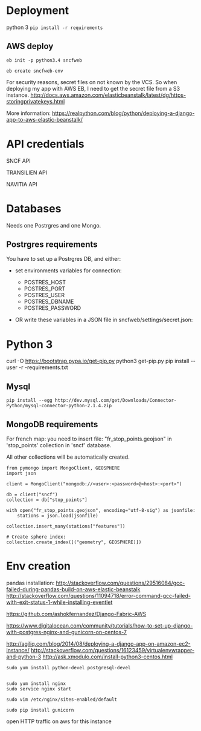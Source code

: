# Deployment

python 3
`pip install -r requirements`

## AWS deploy

```
eb init -p python3.4 sncfweb

eb create sncfweb-env
```
For security reasons, secret files on not known by the VCS. So when deploying my app with AWS EB, I need to get the secret file from a S3 instance.
http://docs.aws.amazon.com/elasticbeanstalk/latest/dg/https-storingprivatekeys.html

More information:
https://realpython.com/blog/python/deploying-a-django-app-to-aws-elastic-beanstalk/

# API credentials
SNCF API

TRANSILIEN API

NAVITIA API

# Databases
Needs one Postrgres and one Mongo.

## Postrgres requirements
You have to set up a Postrgres DB, and either:
- set environments variables for connection:
    - POSTRES_HOST
    - POSTRES_PORT
    - POSTRES_USER
    - POSTRES_DBNAME
    - POSTRES_PASSWORD

- OR write these variables in a JSON file in sncfweb/settings/secret.json:

# Python 3
curl -O https://bootstrap.pypa.io/get-pip.py
python3 get-pip.py
pip install --user -r -requirements.txt

## Mysql
```
pip install --egg http://dev.mysql.com/get/Downloads/Connector-Python/mysql-connector-python-2.1.4.zip
```

## MongoDB requirements

For french map: you need to insert file: "fr_stop_points.geojson" in 'stop_points' collection in 'sncf' database.

All other collections will be automatically created.

```
from pymongo import MongoClient, GEOSPHERE
import json

client = MongoClient("mongodb://<user>:<password>@<host>:<port>")

db = client("sncf")
collection = db["stop_points"]

with open("fr_stop_points.geojson", encoding="utf-8-sig") as jsonfile:                        
    stations = json.load(jsonfile)

collection.insert_many(stations["features"])

# Create sphere index:
collection.create_index([("geometry", GEOSPHERE)])

```


# Env creation

pandas installation:
http://stackoverflow.com/questions/29516084/gcc-failed-during-pandas-build-on-aws-elastic-beanstalk
http://stackoverflow.com/questions/11094718/error-command-gcc-failed-with-exit-status-1-while-installing-eventlet


https://github.com/ashokfernandez/Django-Fabric-AWS

https://www.digitalocean.com/community/tutorials/how-to-set-up-django-with-postgres-nginx-and-gunicorn-on-centos-7

http://agiliq.com/blog/2014/08/deploying-a-django-app-on-amazon-ec2-instance/
http://stackoverflow.com/questions/16123459/virtualenvwrapper-and-python-3
http://ask.xmodulo.com/install-python3-centos.html
```
sudo yum install python-devel postgresql-devel


sudo yum install nginx
sudo service nginx start

sudo vim /etc/nginx/sites-enabled/default

sudo pip install gunicorn
```
open HTTP traffic on aws for this instance
